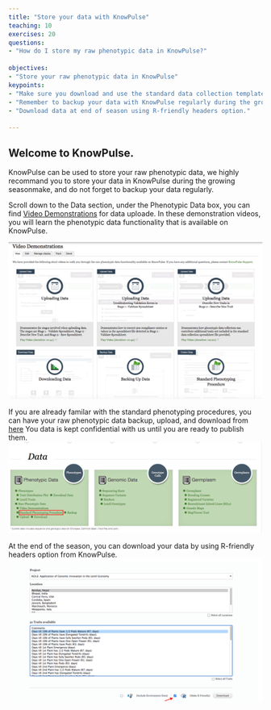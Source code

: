 ```yaml
---
title: "Store your data with KnowPulse"
teaching: 10
exercises: 20
questions:
- "How do I store my raw phenotypic data in KnowPulse?"

objectives:
- "Store your raw phenotypic data in KnowPulse"
keypoints:
- "Make sure you download and use the standard data collection template for your own data."
- "Remember to backup your data with KnowPulse regularly during the growing season."
- "Download data at end of season using R-friendly headers option."

---
```


## Welcome to KnowPulse. 
KnowPulse can be used to store your raw phenotypic data, we highly recommand you to store your data in KnowPulse during the growing seasonmake, and do not forget to backup your data regularly. 

Scroll down to the Data section, under the Phenotypic Data box, you can find [Video Demonstrations](https://knowpulse.usask.ca/node/1772530) for data uploade.
In these demonstration videos, you will learn the phenotypic data functionality that is available on KnowPulse.  

![Screenshot of main code listing](../fig/Store-your-data-2.png)

If you are already familar with the standard phenotyping procedures, you can have your raw phenotypic data backup, upload, and download from [here](https://knowpulse.usask.ca/phenotypes/raw/instructions)
You data is kept confidential with us until you are ready to publish them.  
![Screenshot of main code listing](../fig/Store-your-data-3.png)

At the end of the season, you can download your data by using R-friendly headers option from KnowPulse.
![Screenshot of main code listing](../fig/Store-your-data-4.png)
